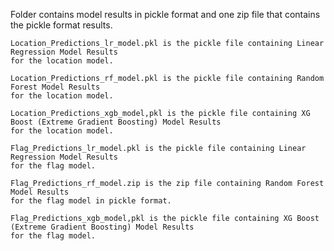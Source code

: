 Folder contains model results in pickle format and one zip file that contains the pickle format results.

	Location_Predictions_lr_model.pkl is the pickle file containing Linear Regression Model Results 
 	for the location model.
 
	Location_Predictions_rf_model.pkl is the pickle file containing Random Forest Model Results 
 	for the location model.
 
	Location_Predictions_xgb_model,pkl is the pickle file containing XG Boost (Extreme Gradient Boosting) Model Results
 	for the location model.

  	Flag_Predictions_lr_model.pkl is the pickle file containing Linear Regression Model Results 
 	for the flag model.
 
	Flag_Predictions_rf_model.zip is the zip file containing Random Forest Model Results 
 	for the flag model in pickle format.
 
	Flag_Predictions_xgb_model,pkl is the pickle file containing XG Boost (Extreme Gradient Boosting) Model Results
 	for the flag model.
